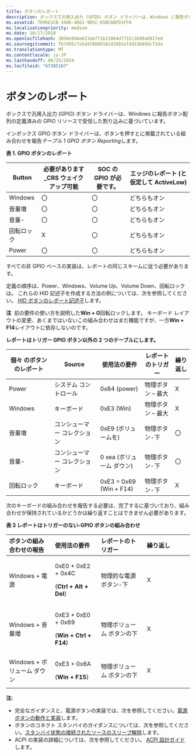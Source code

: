 ```yaml
---
title: ボタンのレポート
description: ボックスで汎用入出力 (GPIO) ボタン ドライバーは、Windows に報告ボタン配列の定義済みの GPIO リソースで受信した割り込みに基づいています。
ms.assetid: 7D96E1CB-3406-4D61-9D5C-65BC6BFD1FFA
ms.localizationpriority: medium
ms.date: 10/17/2018
ms.openlocfilehash: 3850e9d4e623abf71b21064d7732c3b99a8917ed
ms.sourcegitcommit: fb7d95c7a5d47860918cd3602efdd33b69dcf2da
ms.translationtype: MT
ms.contentlocale: ja-JP
ms.lasthandoff: 06/25/2019
ms.locfileid: "67385167"
---
```

# <a name="button-reporting"></a>ボタンのレポート


ボックスで汎用入出力 (GPIO) ボタン ドライバーは、Windows に報告ボタン配列の定義済みの GPIO リソースで受信した割り込みに基づいています。

インボックス GPIO ボタン ドライバーは、ボタンを押すとに掲載されている組み合わせを報告*テーブル 1 GPIO ボタン Reporting*します。

**表 1. GPIO ボタンのレポート**

| Button        | 必要があります\_CRS ウェイク アップ可能 | SOC の GPIO が必要です。 | エッジのレポート (と仮定して ActiveLow) |
|---------------|-------------------------|----------------------|-------------------------------------|
| Windows       | 〇                     | 〇                  | どちらもオン                                |
| 音量増     | 〇                     | 〇                  | どちらもオン                                |
| 音量-   | 〇                     | 〇                  | どちらもオン                                |
| 回転ロック | X                      | 〇                  | どちらもオン                                |
| Power         | 〇                     | 〇                  | どちらもオン                                |

 

すべての非 GPIO ベースの実装は、レポートの同じスキームに従う必要があります。

定義の順序は、Power、Windows、Volume Up、Volume Down、回転ロックは。 これらの HID 記述子を作成する方法の例については、次を参照してください。 [HID ボタンのレポート記述子](hid-button-report-descriptors.md)します。

**注**  前の要件の使い方を説明した**Win + O**回転ロックします。 キーボード レイアウトの変更、あくまではいないこの組み合わせはまだ機能ですが、一方**Win + F14**レイアウトに依存しないのです。

 

**レポートはトリガー GPIO ボタン以外の 2 つのテーブルにします。**

| 個々 のボタンのレポート | Source              | 使用法の要件      | レポートのトリガー         | 繰り返し |
|-----------------------------|---------------------|-------------------------|------------------------|----------|
| Power                       | システム コントロール      | 0x84 (power)            | 物理ボタン – 最大   | X       |
| Windows                     | キーボード            | 0xE3 (Win)              | 物理ボタン – 最大   | X       |
| 音量増                   | コンシューマー コレクション | 0xE9 (ボリュームを)        | 物理ボタン-下 | 〇      |
| 音量-                 | コンシューマー コレクション | 0 xea (ボリューム ダウン)      | 物理ボタン-下 | 〇      |
| 回転ロック               | キーボード            | 0xE3 = 0x69 (Win + F14) | 物理ボタン-下 | X       |

 

次のキーボードの組み合わせを報告する必要は、完了するに基づいており、組み合わせが保持されているかどうかは繰り返すことはできません必要があります。

**表 3 レポートはトリガーのない-GPIO ボタンの組み合わせ**

<table>
<colgroup>
<col width="25%" />
<col width="25%" />
<col width="25%" />
<col width="25%" />
</colgroup>
<thead>
<tr class="header">
<th align="left">ボタンの組み合わせの報告</th>
<th align="left">使用法の要件</th>
<th align="left">レポートのトリガー</th>
<th align="left">繰り返し</th>
</tr>
</thead>
<tbody>
<tr class="odd">
<td align="left">Windows + 電源</td>
<td align="left"><p>0xE0 + 0xE2 + 0x4C</p>
<p>(<strong>Ctrl + Alt + Del</strong>)</p></td>
<td align="left">物理的な電源ボタン-下</td>
<td align="left">X</td>
</tr>
<tr class="even">
<td align="left">Windows + 音量増</td>
<td align="left"><p>0xE3 + 0xE0 + 0x69</p>
<p>(<strong>Win + Ctrl + F14</strong>)</p></td>
<td align="left">物理ボリューム ボタンの下</td>
<td align="left">X</td>
</tr>
<tr class="odd">
<td align="left">Windows + ボリューム ダウン</td>
<td align="left"><p>0xE3 + 0x6A</p>
<p>(<strong>Win + F15</strong>)</p></td>
<td align="left">物理ボリューム ボタンの下</td>
<td align="left">X</td>
</tr>
</tbody>
</table>

 

**注:**  
-   完全なガイダンスと、電源ボタンの実装では、次を参照してください。[電源ボタンの動作と実装](https://aka.ms/connect-redirect?DownloadID=47452)します。
-   ボタンのコネクト スタンバイのガイダンスについては、次を参照してください。[スタンバイ状態の接続されたソースのスリープ解除](https://aka.ms/connect-redirect?DownloadID=49891)します。
-   ACPI の実装の詳細については、次を参照してください。 [ACPI 設計ガイド](https://aka.ms/connect-redirect?DownloadID=48755)します。

 

 

 




